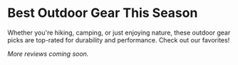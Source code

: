 # Best Outdoor Gear This Season

Whether you're hiking, camping, or just enjoying nature, these outdoor gear picks are top-rated for durability and performance. Check out our favorites!

*More reviews coming soon.*
